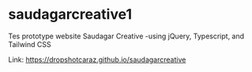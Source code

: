 ﻿# saudagarcreative1
Tes prototype website Saudagar Creative
-using jQuery, Typescript, and Tailwind CSS

Link: https://dropshotcaraz.github.io/saudagarcreative
